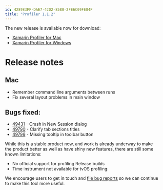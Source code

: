 ```yaml
---
id: 428983FF-DAE7-42D2-8580-2FE6C09FE04F
title: "Profiler 1.1.2"
---
```



The new release is available now for download:

* [Xamarin Profiler for Mac](https://dl.xamarin.com/profiler/profiler-mac-1.1.2-31.pkg)
* [Xamarin Profiler for Windows](https://dl.xamarin.com/profiler/XamarinProfiler.Windows.Installer.1.1.2-31.msi)

# Release notes

## Mac

* Remember command line arguments between runs
* Fix several layout problems in main window

## Bugs fixed:

* [49431](https://bugzilla.xamarin.com/show_bug.cgi?id=49431) - Crash in New Session dialog
* [49790](https://bugzilla.xamarin.com/show_bug.cgi?id=49790) - Clarify tab sections titles
* [49796](https://bugzilla.xamarin.com/show_bug.cgi?id=49796) - Missing tooltip in toolbar button


While this is a stable product now, and work is already underway to make the product better as well as
have shiny new features, there are still some known limitations:

* No official support for profiling Release builds
* Time instrument not available for tvOS profiling

We encourage users to get in touch and [file bug reports](https://bugzilla.xamarin.com/enter_bug.cgi?product=Profiler) so we can continue to make this tool more useful.

